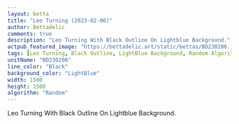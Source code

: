 ```yaml
---
layout: betta
title: "Leo Turning (2023-02-06)"
author: Bettadelic
comments: true
description: "Leo Turning With Black Outline On Lightblue Background."
actpub_featured_image: "https://bettadelic.art/static/bettas/BD230206.jpg"
tags: [Leo Turning, Black Outline, LightBlue Background, Random Algorithm, February 2023]
unitName: "BD230206"
line_color: "Black"
background_color: "LightBlue"
width: 1500
height: 1500
algorithm: "Random"
---
```


Leo Turning With Black Outline On Lightblue Background.
